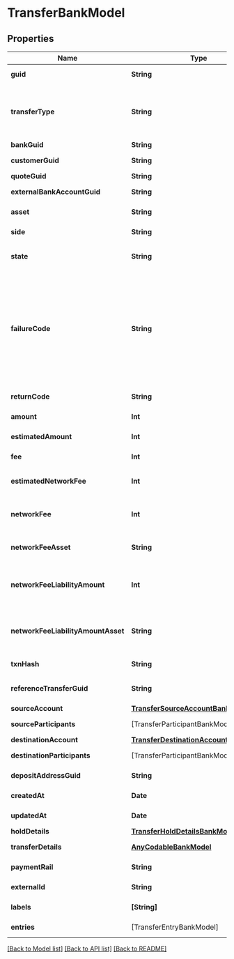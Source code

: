 # TransferBankModel

## Properties
Name | Type | Description | Notes
------------ | ------------- | ------------- | -------------
**guid** | **String** | Auto-generated unique identifier for the transfer. | [optional] 
**transferType** | **String** | The type of transfer; one of funding, book, crypto, instant_funding, funding_return, crypto_return, loss_recovery, inter_account, lightning, or instant_funding_return. | [optional] 
**bankGuid** | **String** | The associated bank&#39;s identifier. | [optional] 
**customerGuid** | **String** | The associated customer&#39;s identifier. | [optional] 
**quoteGuid** | **String** | The associated quote&#39;s identifier. | [optional] 
**externalBankAccountGuid** | **String** | The associated external bank account&#39;s identifier. | [optional] 
**asset** | **String** | The asset the transfer is related to, e.g., USD. | [optional] 
**side** | **String** | The direction of the quote; one of deposit or withdrawal. | [optional] 
**state** | **String** | The state of the transfer; one of storing, pending, holding, reviewing, completed, or failed. | [optional] 
**failureCode** | **String** | The failure code for failed transfers; one of non_sufficient_funds, refresh_required, party_name_invalid, payment_rail_invalid, compliance_rejection, cancelled, reversed, limit_exceeded, network_fee_too_low, amount_too_low, internal_error, invalid_address, invalid_destination, customer_action_required, or external_vendor_error. | [optional] 
**returnCode** | **String** | The return code for reversed transfers | [optional] 
**amount** | **Int** | The actual amount in base units of the asset. | [optional] 
**estimatedAmount** | **Int** | The estimated amount in base units of the asset. | [optional] 
**fee** | **Int** | The fee associated with the transfer. | [optional] 
**estimatedNetworkFee** | **Int** | The estimated network fee in base units of network_fee_asset. Only present on &#x60;crypto&#x60; transfers. | [optional] 
**networkFee** | **Int** | The actual network fee in base units of network_fee_asset. Only present on &#x60;crypto&#x60; transfers that have successfully completed. | [optional] 
**networkFeeAsset** | **String** | The asset code of the network fee. Only present on &#x60;crypto&#x60; transfers that have successfully completed. | [optional] 
**networkFeeLiabilityAmount** | **Int** | The equivalent fiat network fee in base units of network_fee_liability_amount_asset. Only present on &#x60;crypto&#x60; transfers that have successfully completed. | [optional] 
**networkFeeLiabilityAmountAsset** | **String** | The fiat asset the network_fee_liability_amount is denominated in. Only present on &#x60;crypto&#x60; transfers that have successfully completed. | [optional] 
**txnHash** | **String** | The hash of the blockchain transaction | [optional] 
**referenceTransferGuid** | **String** | The guid of the related transfer. Only present on return type transfers. | [optional] 
**sourceAccount** | [**TransferSourceAccountBankModel**](TransferSourceAccountBankModel.md) |  | [optional] 
**sourceParticipants** | [TransferParticipantBankModel] | The participants in the source account. | [optional] 
**destinationAccount** | [**TransferDestinationAccountBankModel**](TransferDestinationAccountBankModel.md) |  | [optional] 
**destinationParticipants** | [TransferParticipantBankModel] | The participants in the source account. | [optional] 
**depositAddressGuid** | **String** | The guid of the deposit address. Only present on crypto deposits. | [optional] 
**createdAt** | **Date** | ISO8601 datetime the record was created at. | [optional] 
**updatedAt** | **Date** | ISO8601 datetime the record was last updated at. | [optional] 
**holdDetails** | [**TransferHoldDetailsBankModel**](TransferHoldDetailsBankModel.md) |  | [optional] 
**transferDetails** | [**AnyCodableBankModel**](.md) | The raw details on the transfer from the bank. | [optional] 
**paymentRail** | **String** | The rail the payment was done on. One of: ach, eft, wire, rtp | [optional] 
**externalId** | **String** | The external identifier for the transfer. | [optional] 
**labels** | **[String]** | The labels associated with the transfer. | [optional] 
**entries** | [TransferEntryBankModel] | Transfer entries associated with the batch transfer | [optional] 

[[Back to Model list]](../README.md#documentation-for-models) [[Back to API list]](../README.md#documentation-for-api-endpoints) [[Back to README]](../README.md)


